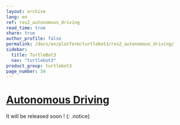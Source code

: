 ```yaml
---
layout: archive
lang: en
ref: ros2_autonomous_driving
read_time: true
share: true
author_profile: false
permalink: /docs/en/platform/turtlebot3/ros2_autonomous_driving/
sidebar:
  title: TurtleBot3
  nav: "turtlebot3"
product_group: turtlebot3
page_number: 34
---
```


<div style="counter-reset: h1 22"></div>

# [Autonomous Driving](#autonomous-driving)
It will be released soon !
{: .notice}

